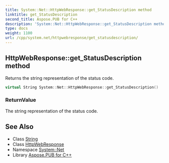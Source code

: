 ```yaml
---
title: System::Net::HttpWebResponse::get_StatusDescription method
linktitle: get_StatusDescription
second_title: Aspose.PUB for C++
description: 'System::Net::HttpWebResponse::get_StatusDescription method. Returns the string representation of the status code in C++.'
type: docs
weight: 1100
url: /cpp/system.net/httpwebresponse/get_statusdescription/
---
```

## HttpWebResponse::get_StatusDescription method


Returns the string representation of the status code.

```cpp
virtual String System::Net::HttpWebResponse::get_StatusDescription()
```


### ReturnValue

The string representation of the status code.

## See Also

* Class [String](../../../system/string/)
* Class [HttpWebResponse](../)
* Namespace [System::Net](../../)
* Library [Aspose.PUB for C++](../../../)
